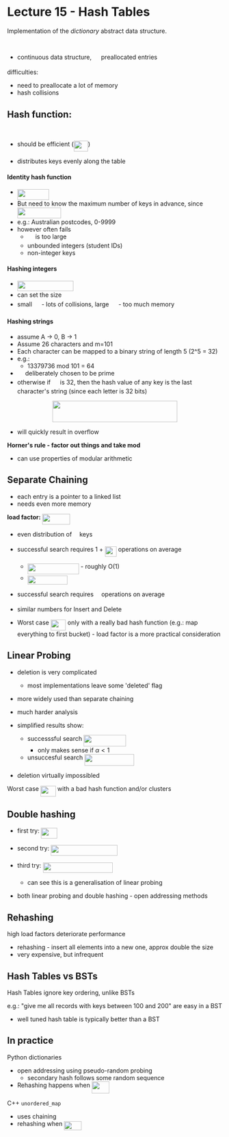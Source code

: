 # Lecture 15 - Hash Tables

Implementation of the *dictionary* abstract data structure.
<p align="center"><img src="svgs/1427a57977c612f5180cc6e5f6b2c07f.svg?invert_in_darkmode" align=middle width=275.61718635pt height=16.438356pt/></p>

- continuous data structure, <img src="svgs/0e51a2dede42189d77627c4d742822c3.svg?invert_in_darkmode" align=middle width=14.433101099999991pt height=14.15524440000002pt/> preallocated entries

difficulties:

- need to preallocate a lot of memory
- hash collisions

## Hash function:

<p align="center"><img src="svgs/3d17259109ae491cbcde8728afff166e.svg?invert_in_darkmode" align=middle width=156.1195548pt height=16.438356pt/></p>

- should be efficient (<img src="svgs/8baa6519095a4bdbc7392b4a8b5116dc.svg?invert_in_darkmode" align=middle width=33.79007609999999pt height=24.65753399999998pt/>)

- distributes keys evenly along the table

#### Identity hash function

- <img src="svgs/6689ef9f2eac5c7b2cbfb5505dfcbe3f.svg?invert_in_darkmode" align=middle width=74.44818479999998pt height=24.65753399999998pt/>
- But need to know the maximum number of keys in advance, since <img src="svgs/075c11ae23ffbd1f103289dad1940c92.svg?invert_in_darkmode" align=middle width=102.62917994999998pt height=24.65753399999998pt/>
- e.g.: Australian postcodes, 0-9999
- however often fails
  - <img src="svgs/0e51a2dede42189d77627c4d742822c3.svg?invert_in_darkmode" align=middle width=14.433101099999991pt height=14.15524440000002pt/> is too large
  - unbounded integers (student IDs)
  - non-integer keys

#### Hashing integers

- <img src="svgs/74d880af679e6b72b8a26b542ef80604.svg?invert_in_darkmode" align=middle width=131.34712469999997pt height=24.65753399999998pt/>
- can set the size <img src="svgs/0e51a2dede42189d77627c4d742822c3.svg?invert_in_darkmode" align=middle width=14.433101099999991pt height=14.15524440000002pt/>
- small <img src="svgs/0e51a2dede42189d77627c4d742822c3.svg?invert_in_darkmode" align=middle width=14.433101099999991pt height=14.15524440000002pt/> - lots of collisions, large <img src="svgs/0e51a2dede42189d77627c4d742822c3.svg?invert_in_darkmode" align=middle width=14.433101099999991pt height=14.15524440000002pt/> - too much memory

#### Hashing strings

- assume A -> 0, B -> 1
- Assume 26 characters and m=101
- Each character can be mapped to a binary string of length 5 (2^5 = 32)
- e.g.:
  - 13379736 mod 101 = 64
- <img src="svgs/0e51a2dede42189d77627c4d742822c3.svg?invert_in_darkmode" align=middle width=14.433101099999991pt height=14.15524440000002pt/> deliberately chosen to be prime
- otherwise if <img src="svgs/0e51a2dede42189d77627c4d742822c3.svg?invert_in_darkmode" align=middle width=14.433101099999991pt height=14.15524440000002pt/> is 32, then the hash value of any key is the last character's string (since each letter is 32 bits)

<p align="center"><img src="svgs/a9cfc715af4a7cac1916f4fad3172ca2.svg?invert_in_darkmode" align=middle width=292.00183649999997pt height=49.9887465pt/></p>

- will quickly result in overflow

**Horner's rule - factor out things and take mod**

- can use properties of modular arithmetic

## Separate Chaining

- each entry is a pointer to a linked list
- needs even more memory

**load factor: <img src="svgs/fae8fadb0f6075554671423ae666584b.svg?invert_in_darkmode" align=middle width=65.01331484999999pt height=24.65753399999998pt/>**

- even distribution of <img src="svgs/55a049b8f161ae7cfeb0197d75aff967.svg?invert_in_darkmode" align=middle width=9.86687624999999pt height=14.15524440000002pt/> keys

- successful search requires 1 + <img src="svgs/ff3bce6882cadff6c470d18c0f8cb1ba.svg?invert_in_darkmode" align=middle width=27.01491704999999pt height=24.65753399999998pt/> operations on average
  
  - <img src="svgs/931e83ae3d7faedb0149097ea96b18ae.svg?invert_in_darkmode" align=middle width=120.54771794999998pt height=24.65753399999998pt/> - roughly O(1)
  - <img src="svgs/1e7fd600eb980724482b8b383177d73b.svg?invert_in_darkmode" align=middle width=93.68111939999999pt height=21.18721440000001pt/>

- successful search requires <img src="svgs/c745b9b57c145ec5577b82542b2df546.svg?invert_in_darkmode" align=middle width=10.57650494999999pt height=14.15524440000002pt/> operations on average

- similar numbers for Insert and Delete

- Worst case <img src="svgs/272e3ab168729ac17efd78e4c03be40f.svg?invert_in_darkmode" align=middle width=35.43774299999999pt height=24.65753399999998pt/> only with a really bad hash function (e.g.: map everything to first bucket) - load factor is a more practical consideration

## Linear Probing

- deletion is very complicated
  
  - most implementations leave some 'deleted' flag

- more widely used than separate chaining

- much harder analysis

- simplified results show:
  
  - successsful search <img src="svgs/483b24aaf1c8a284716f8fde29ab96c8.svg?invert_in_darkmode" align=middle width=99.02980889999999pt height=27.77565449999998pt/>
    - only makes sense if $\alpha < 1$
  - unsuccesful search <img src="svgs/9946d8423cdbecd61973562d1e282bd4.svg?invert_in_darkmode" align=middle width=115.71944504999998pt height=27.77565449999998pt/>

- deletion virtually impossibled

Worst case <img src="svgs/272e3ab168729ac17efd78e4c03be40f.svg?invert_in_darkmode" align=middle width=35.43774299999999pt height=24.65753399999998pt/> with a bad hash function and/or clusters

## Double hashing

- first try: <img src="svgs/9add9eb2902fb2a1c7e8d41d800c7f95.svg?invert_in_darkmode" align=middle width=37.39354739999999pt height=24.65753399999998pt/>

- second try: <img src="svgs/d59b9afdedca3ab5fbcbe263d77b5366.svg?invert_in_darkmode" align=middle width=155.49066555pt height=24.65753399999998pt/>

- third try: <img src="svgs/ee800b5f41919478d9ac3b5d49e5d9bf.svg?invert_in_darkmode" align=middle width=163.7098749pt height=24.65753399999998pt/>
  
  - can see this is a generalisation of linear probing

- both linear probing and double hashing - open addressing methods

## Rehashing

high load factors deteriorate performance

- rehashing - insert all elements into a new one, approx double the size
- very expensive, but infrequent

## Hash Tables vs BSTs

Hash Tables ignore key ordering, unlike BSTs

e.g.: "give me all records with keys between 100 and 200" are easy in a BST

- well tuned hash table is typically better than a BST

## In practice

Python dictionaries

- open addressing using pseudo-random probing
  - secondary hash follows some random sequence
- Rehashing happens when <img src="svgs/17f238ce3aaf437516fc23e71842e7e5.svg?invert_in_darkmode" align=middle width=41.019273899999995pt height=27.77565449999998pt/>

C++ `unordered_map`

- uses chaining
- rehashing when <img src="svgs/fa6a87918e5ec2985c2f21e622c4b7ac.svg?invert_in_darkmode" align=middle width=40.713337499999994pt height=21.18721440000001pt/>
